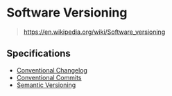 # Software Versioning

> <https://en.wikipedia.org/wiki/Software_versioning>

## Specifications

- [Conventional Changelog](conventional_changelog.md)
- [Conventional Commits](conventional_commits.md)
- [Semantic Versioning](semantic_versioning.md)
